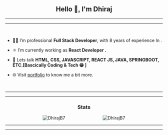 <h2 align="center">Hello 👋, I'm Dhiraj</h2>
<hr/>
<hr/>
<br/>

- 🧑‍💻 I’m professional **Full Stack Developer**, with 8 years of experience In .

- ⚛️ I’m currently working as **React Developer .**

- 💬 Lets talk **HTML, CSS, JAVASCRIPT, REACT JS, JAVA, SPRINGBOOT, ETC.[Bascically Coding & Tech 😁 ]**

- 🌐 Visit [portfolio](https://portfolio-dhirajb7.vercel.app/) to know me a bit more.

<br/>
<hr/>
<hr/>
<h3 align="center">Stats</h3>
<div style="display:flex; flex-direction:row; justify-content:space-evenly;align-items:center">
<div>
<img src="https://github-readme-stats.vercel.app/api/top-langs?username=DhirajB7&show_icons=true&locale=en&layout=compact&theme=dracula" alt="DhirajB7" />
</div>

<div>
<img src="https://github-readme-stats.vercel.app/api?username=DhirajB7&show_icons=true&locale=en&theme=dracula" alt="DhirajB7" />
</div>

</div>

<hr/>
<hr/>
